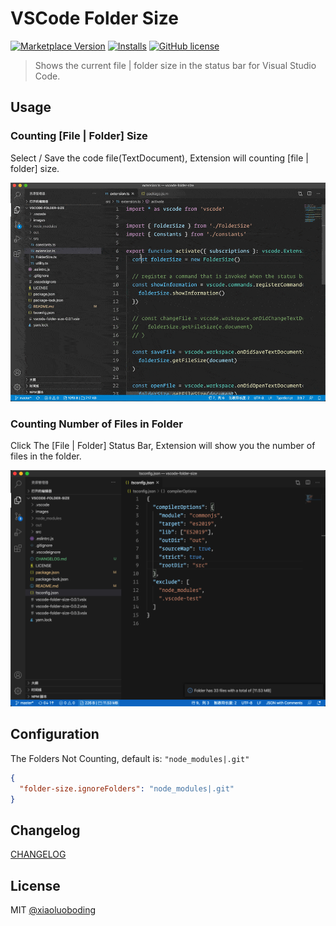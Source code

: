 # VSCode Folder Size

[![Marketplace Version](https://vsmarketplacebadge.apphb.com/version/xiaoluoboding.vscode-folder-size.svg)](https://marketplace.visualstudio.com/items?itemName=xiaoluoboding.vscode-folder-size)
[![Installs](https://vsmarketplacebadge.apphb.com/installs/xiaoluoboding.vscode-folder-size.svg)](https://marketplace.visualstudio.com/items?itemName=xiaoluoboding.vscode-folder-size)
[![GitHub license](https://img.shields.io/github/license/xiaoluoboding/vscode-folder-size)](https://github.com/xiaoluoboding/vscode-folder-size/blob/master/LICENSE)

> Shows the current file | folder size in the status bar for Visual Studio Code.

## Usage

### Counting [File | Folder] Size

Select / Save the code file(TextDocument), Extension will counting [file | folder] size.

![preview](./images/preview.gif)

### Counting Number of Files in Folder

Click The [File | Folder] Status Bar, Extension will show you the number of files in the folder.

![files-number](./images/files-number.png)

## Configuration

The Folders Not Counting, default is: `"node_modules|.git"`

```json
{
  "folder-size.ignoreFolders": "node_modules|.git"
}
```

## Changelog

[CHANGELOG](./CHANGELOG.md)

## License

MIT [@xiaoluoboding](https://github.com/xiaoluoboding)
